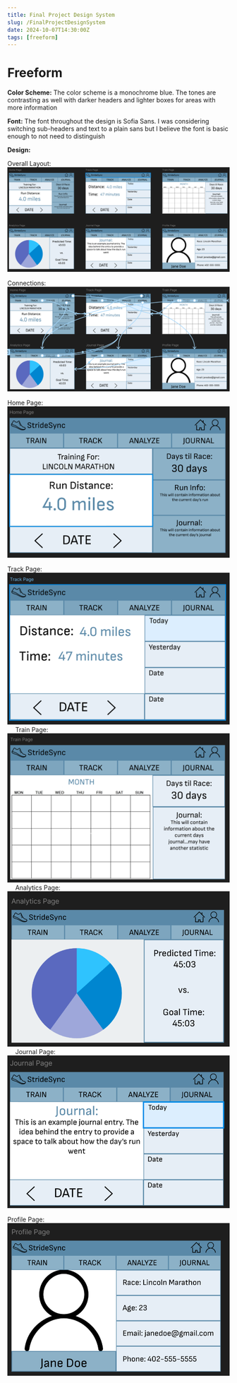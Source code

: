 ```yaml
---
title: Final Project Design System
slug: /FinalProjectDesignSystem
date: 2024-10-07T14:30:00Z
tags: [freeform]
---
```


# Freeform

<b>Color Scheme:</b> The color scheme is a monochrome blue. The tones are contrasting as well with darker headers and lighter boxes for areas with more information

<b>Font:</b> The font throughout the design is Sofia Sans. I was considering switching sub-headers and text to a plain sans but I believe the font is basic enough to not need to distinguish

<b>Design:</b>

Overall Layout:
![plot](DesignSystems/DesignSystemOverallPage.png)

Connections:
![plot](DesignSystems/DesignSystemConnections.png)

Home Page:
![plot](DesignSystems/DesignSystemHomePage.png) 

Track Page:  
![plot](DesignSystems/DesignSystemTrackPage.png)
 
Train Page:  
![plot](DesignSystems/DesignSystemTrainPage.png)
 
Analytics Page:  
![plot](DesignSystems/DesignSystemAnalyticsPage.png)
 
Journal Page:  
![plot](DesignSystems/DesignSystemJournalPage.png)

Profile Page:
![plot](DesignSystems/DesignSystemProfilePage.png)
